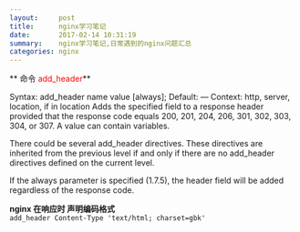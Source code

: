 ```yaml
---
layout:     post
title:      nginx学习笔记
date:       2017-02-14 10:31:19
summary:    nginx学习笔记,日常遇到的nginx问题汇总
categories: nginx 
---
```


** 命令 <font color=red>add_header</font>**

Syntax:	add_header name value [always];
Default:	—
Context:	http, server, location, if in location
Adds the specified field to a response header provided that the response code equals 200, 201, 204, 206, 301, 302, 303, 304, or 307. A value can contain variables.

There could be several add_header directives. These directives are inherited from the previous level if and only if there are no add_header directives defined on the current level.

If the always parameter is specified (1.7.5), the header field will be added regardless of the response code.

**nginx 在响应时 声明编码格式**  
```add_header Content-Type 'text/html; charset=gbk'```
